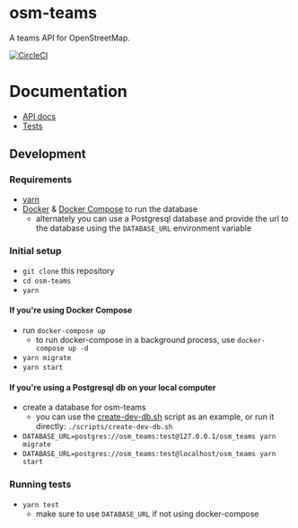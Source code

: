 # osm-teams

A teams API for OpenStreetMap.

[![CircleCI](https://circleci.com/gh/developmentseed/osm-teams.svg?style=svg)](https://circleci.com/gh/developmentseed/osm-teams)

# Documentation

- [API docs](docs/api.md)
- [Tests](tests/README.md)

## Development

### Requirements

- [yarn](https://yarnpkg.com/en/)
- [Docker](https://docs.docker.com/install/) & [Docker Compose](https://docs.docker.com/compose/install/) to run the database
  - alternately you can use a Postgresql database and provide the url to the database using the `DATABASE_URL` environment variable

### Initial setup
- `git clone` this repository
- `cd osm-teams`
- `yarn`

#### If you're using Docker Compose
- run `docker-compose up`
  - to run docker-compose in a background process, use `docker-compose up -d`
- `yarn migrate`
- `yarn start`

#### If you're using a Postgresql db on your local computer
- create a database for osm-teams
  - you can use the [create-dev-db.sh](scripts/create-dev-db.sh) script as an example, or run it directly:
    `./scripts/create-dev-db.sh`
- `DATABASE_URL=postgres://osm_teams:test@127.0.0.1/osm_teams yarn migrate`
- `DATABASE_URL=postgres://osm_teams:test@localhost/osm_teams yarn start`

### Running tests
- `yarn test`
  - make sure to use `DATABASE_URL` if not using docker-compose
